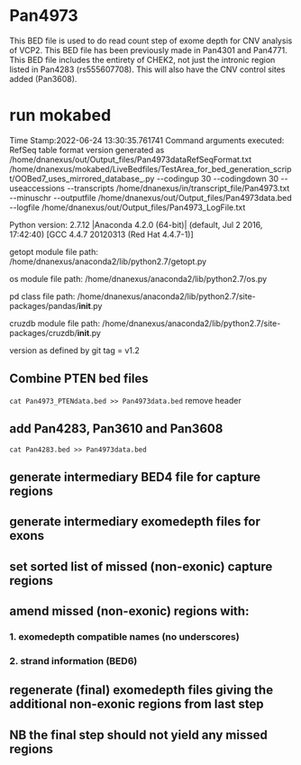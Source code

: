 # Pan4973
This BED file is used to do read count step of exome depth for CNV analysis of VCP2.
This BED file has been previously made in Pan4301 and Pan4771. This BED file includes the entirety of CHEK2, not just the intronic region listed in Pan4283 (rs555607708). This will also have the CNV control sites added (Pan3608).

# run mokabed
Time Stamp:2022-06-24 13:30:35.761741
Command arguments executed:
RefSeq table format version generated as /home/dnanexus/out/Output_files/Pan4973dataRefSeqFormat.txt
/home/dnanexus/mokabed/LiveBedfiles/TestArea_for_bed_generation_script/OOBed7_uses_mirrored_database_.py --codingup 30 --codingdown 30 --useaccessions --transcripts /home/dnanexus/in/transcript_file/Pan4973.txt --minuschr --outputfile /home/dnanexus/out/Output_files/Pan4973data.bed --logfile /home/dnanexus/out/Output_files/Pan4973_LogFile.txt 

 Python version: 2.7.12 |Anaconda 4.2.0 (64-bit)| (default, Jul  2 2016, 17:42:40) 
[GCC 4.4.7 20120313 (Red Hat 4.4.7-1)]

 getopt module file path: /home/dnanexus/anaconda2/lib/python2.7/getopt.py

 os module file path: /home/dnanexus/anaconda2/lib/python2.7/os.py

 pd class file path: /home/dnanexus/anaconda2/lib/python2.7/site-packages/pandas/__init__.py

 cruzdb module file path: /home/dnanexus/anaconda2/lib/python2.7/site-packages/cruzdb/__init__.py

version as defined by git tag = v1.2


## Combine PTEN bed files
`cat Pan4973_PTENdata.bed >> Pan4973data.bed`
remove header
## add Pan4283, Pan3610 and Pan3608
`cat Pan4283.bed >> Pan4973data.bed`

## generate intermediary BED4 file for capture regions
## generate intermediary exomedepth files for exons
## set sorted list of missed (non-exonic) capture regions
## amend missed (non-exonic) regions with:
### 1. exomedepth compatible names (no underscores)
### 2. strand information (BED6)
## regenerate (final) exomedepth files giving the additional non-exonic regions from last step
## NB the final step should not yield any missed regions